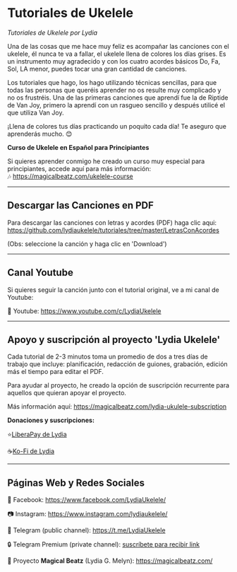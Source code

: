 # Tutoriales de Ukelele
*Tutoriales de Ukelele por Lydia*

Una de las cosas que me hace muy feliz es acompañar las canciones con el ukelele, él nunca te va a fallar, el ukelele llena de colores los días grises. Es un instrumento muy agradecido y con los cuatro acordes básicos Do, Fa, Sol, LA menor, puedes tocar una gran cantidad de canciones.  

Los tutoriales que hago, los hago utilizando técnicas sencillas, para que todas las personas que queréis aprender no os resulte muy complicado y no os frustréis. Una de las primeras canciones que aprendí fue la de Riptide de Van Joy, primero la aprendí con un rasgueo sencillo y después utilicé el que utiliza Van Joy.  

¡Llena de colores tus días practicando un poquito cada día! Te aseguro que aprenderás mucho.  😊

**Curso de Ukelele en Español para Principiantes**  

Si quieres aprender conmigo he creado un curso muy especial para principiantes, accede aquí para más información:  
🎶 https://magicalbeatz.com/ukelele-course

---
## Descargar las Canciones en PDF

Para descargar las canciones con letras y acordes (PDF) haga clic aqui:  
https://github.com/lydiaukelele/tutoriales/tree/master/LetrasConAcordes  

(Obs: seleccione la canción y haga clic en 'Download')

---

## Canal Youtube

Si quieres seguir la canción junto con el tutorial original, ve a mi canal de Youtube:

🔴 Youtube: https://www.youtube.com/c/LydiaUkelele  

---
## Apoyo y suscripción al proyecto 'Lydia Ukelele'

Cada tutorial de 2-3 minutos toma un promedio de dos a tres días de trabajo que incluye:
planificación, redacción de guiones, grabación, edición más el tiempo para editar el PDF.

Para ayudar al proyecto, he creado la opción de suscripción recurrente para aquellos que quieran apoyar el proyecto.

Más información aquí: https://magicalbeatz.com/lydia-ukulele-subscription

**Donaciones y suscripciones:**   

⭐[LiberaPay de Lydia](https://liberapay.com/lydia_ukelele/)  

☕[Ko-Fi de Lydia](https://ko-fi.com/lydiag)

---

## Páginas Web y Redes Sociales

📘 Facebook: https://www.facebook.com/LydiaUkelele/

📷 Instagram: https://www.instagram.com/lydiaukelele/

📣 Telegram (public channel): https://t.me/LydiaUkelele

🔒 Telegram Premium (private channel): [suscríbete para recibir link](https://liberapay.com/lydia_ukelele/)  

🎵 Proyecto **Magical Beatz** (Lydia G. Melyn): https://magicalbeatz.com/

